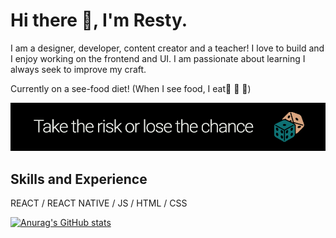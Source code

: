 # Hi there 👋, I'm Resty.
I am a designer, developer, content creator and a teacher!
I love to build and I enjoy working on the frontend and UI. 
I am passionate about learning I always seek to improve my craft. 

Currently on a see-food diet! (When I see food, I eat🍕 🍔 🍛)

![I am a designer, developer, content creator and a teacher!](https://github.com/R3sty/R3sty/blob/main/banner.jpg)


## Skills and Experience
REACT / REACT NATIVE / JS / HTML / CSS




[![Anurag's GitHub stats](https://github-readme-stats.vercel.app/api?username=R3sty)](https://github.com/anuraghazra/github-readme-stats)
